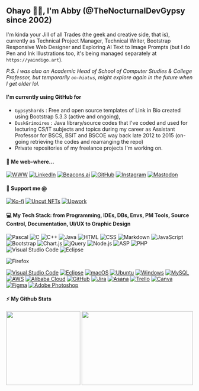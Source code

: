 ## Ohayo 👋🏼, I'm Abby (@TheNocturnalDevGypsy since 2002)

<!-- <img align="right" alt="coding.gif" style="border-radius:20px;margin-left:10px;" src="https://user-images.githubusercontent.com/74038190/212750996-938b257b-266c-45a7-9af7-655341c0f58b.gif" width="380" /> -->

I'm kinda your Jill of all Trades (the geek and creative side, that is), currently as Technical Project Manager, Technical Writer, Bootstrap Responsive Web Designer and Exploring AI Text to Image Prompts (but I do Pen and Ink Illustrations too, it's being managed separately at `https://yaindigo.art`).  

_P.S. I was also an Academic Head of School of Computer Studies & College Professor, but temporarily `on-hiatus`, might explore again in the future when I get older lol._

#### I'm currently using GitHub for
- `GypsyShards` : Free and open source templates of Link in Bio created using Bootstrap 5.3.3 (active and ongoing),
- `DuskGrimoires` : Java library/source codes that I've coded and used for lecturing CS/IT subjects and topics during my career as Assistant Professor for BSCS, BSIT and BSCOE way back late 2012 to 2015 (on-going retrieving the codes and rearranging the repo)
- Private repositories of my freelance projects I'm working on.

#### 👾 Me web-where...
[![WWW](https://img.shields.io/badge/WWW-thenocturnaldevgypsy.io-00416a?logo=link&logoColor=white&labelColor=00416a&color=white)](http://www.thenocturnaldevgypsy.io)
[![LinkedIn](https://img.shields.io/badge/LinkedIn-/in/abegail--torrendon/-4A4A4A?logo=linkedin&logoColor=white&labelColor=0A66C2&color=white)](https://www.linkedin.com/in/abegail-torrendon/)
[![Beacons.ai](https://img.shields.io/badge/Beacons.ai-/thenocturnaldevgypsy-FF6F61?logo=beacon&logoColor=white&labelColor=FF6F61&color=white)](https://beacons.ai/thenocturnaldevgypsy)
[![GitHub](https://img.shields.io/badge/GitHub-/thenocturnaldevgypsy-181717?logo=github&logoColor=white&labelColor=181717&color=white)](https://github.com/thenocturnaldevgypsy)
[![Instagram](https://img.shields.io/badge/Instagram-/nocturnal.indigo-4A4A4A?logo=instagram&logoColor=white&labelColor=E1306C&color=white)](https://www.instagram.com/nocturnal.indigo/)
[![Mastodon](https://img.shields.io/badge/Mastodon-/@TheNocturnalDevGypsy-4A4A4A?logo=mastodon&logoColor=white&labelColor=4A4A4A&color=white)](https://mastodon.social/@TheNocturnalDevGypsy)

#### 💙 Support me @
[![Ko-fi](https://img.shields.io/badge/Ko--fi-/thenocturnaldevgypsy-4A4A4A?logo=kofi&logoColor=white&labelColor=FF5E5B&color=white)](https://ko-fi.com/thenocturnaldevgypsy)
[![Uncut NFTs](https://img.shields.io/badge/Uncut%20NFTs-/user/4296077072-FBDF6F?logo=uncut&logoColor=white&labelColor=FBDF6F&color=white)](https://uncut.network/user/4296077072)
[![Upwork](https://img.shields.io/badge/Upwork-/freelancers/~0135fa830786a3f536-4A8F3D?logo=upwork&logoColor=white&labelColor=4A8F3D&color=white)](https://www.upwork.com/freelancers/~0135fa830786a3f536?s=1484275220996608000)

#### 💻 My Tech Stack: from Programming, IDEs, DBs, Envs, PM Tools, Source Control, Documentation, UI/UX to Graphic Design
![Pascal](https://img.shields.io/badge/Pascal-++-%232C2C2C?logo=pascal&logoColor=white&labelColor=%232C2C2C&color=white)
![C](https://img.shields.io/badge/C-++-%2300599C?logo=c&logoColor=white&labelColor=%2300599C&color=white)
![C++](https://img.shields.io/badge/C++-++-%2300599C?logo=cplusplus&logoColor=white&labelColor=%2300599C&color=white)
![Java](https://img.shields.io/badge/Java-++-007396?logo=openjdk&logoColor=white&labelColor=007396&color=white)
![HTML](https://img.shields.io/badge/HTML-+++-%23E34F26?logo=html5&logoColor=white&labelColor=%23E34F26&color=white)
![CSS](https://img.shields.io/badge/CSS-+++-%231572B6?logo=css3&logoColor=white&labelColor=%231572B6&color=white)
![Markdown](https://img.shields.io/badge/Markdown-++-%23000000?logo=markdown&logoColor=white&labelColor=%23000000&color=white)
![JavaScript](https://img.shields.io/badge/JavaScript-++-%230FBD1F?logo=javascript&logoColor=white&labelColor=%230FBD1F&color=white)
![Bootstrap](https://img.shields.io/badge/Bootstrap-++-%234F5B93?logo=bootstrap&logoColor=white&labelColor=%234F5B93&color=white)
![Chart.js](https://img.shields.io/badge/Chart.js-++-%233D3D3D?logo=chartdotjs&logoColor=white&labelColor=%233D3D3D&color=white)
![jQuery](https://img.shields.io/badge/jQuery-++-%230E76A8?logo=jquery&logoColor=white&labelColor=%230E76A8&color=white)
![Node.js](https://img.shields.io/badge/Node.js-++-%234F8C2F?logo=node.js&logoColor=white&labelColor=%234F8C2F&color=white)
![ASP](https://img.shields.io/badge/ASP-++-%233E7BB6?logo=classic-asp&logoColor=white&labelColor=%233E7BB6&color=white)
![PHP](https://img.shields.io/badge/PHP-++-%23777777?logo=php&logoColor=white&labelColor=%23777BB4&color=white)
![Visual Studio Code](https://custom-icon-badges.demolab.com/badge/Visual%20Studio%20Code-++-0078d7.svg?logo=vsc&logoColor=white)
![Eclipse](https://img.shields.io/badge/Eclipse-++-%232D2D2D?logo=eclipse&logoColor=white&labelColor=%232D2D2D&color=white)

![Firefox](https://img.shields.io/badge/Firefox-++-%23FF7139?logo=firefox&logoColor=white&labelColor=%23FF7139&color=white)





[![Visual Studio Code](https://custom-icon-badges.demolab.com/badge/Visual%20Studio%20Code-0078d7.svg?logo=vsc&logoColor=white)](#)
[![Eclipse](https://img.shields.io/badge/Eclipse-FE7A16.svg?logo=Eclipse&logoColor=white)](#)
[![macOS](https://img.shields.io/badge/macOS-000000?logo=apple&logoColor=F0F0F0)](#)
[![Ubuntu](https://img.shields.io/badge/Ubuntu-E95420?logo=ubuntu&logoColor=white)](#)
[![Windows](https://custom-icon-badges.demolab.com/badge/Windows-0078D6?logo=windows11&logoColor=white)](#)
[![MySQL](https://img.shields.io/badge/MySQL-4479A1?logo=mysql&logoColor=fff)](#)
[![AWS](https://img.shields.io/badge/AWS-%23FF9900.svg?logo=amazon-web-services&logoColor=white)](#)
[![Alibaba Cloud](https://img.shields.io/badge/AlibabaCloud-%23FF6701.svg?logo=alibabacloud&logoColor=white)](#)
[![GitHub](https://img.shields.io/badge/GitHub-%23121011.svg?logo=github&logoColor=white)](#)
[![Jira](https://img.shields.io/badge/Jira-0052CC?logo=jira&logoColor=fff)](#)
[![Asana](https://img.shields.io/badge/Asana-F06A6A?logo=asana&logoColor=fff)](#)
[![Trello](https://img.shields.io/badge/Trello-0052CC?logo=trello&logoColor=fff)](#)
[![Canva](https://img.shields.io/badge/Canva-%2300C4CC.svg?&logo=Canva&logoColor=white)](#)
[![Figma](https://img.shields.io/badge/Figma-F24E1E?logo=figma&logoColor=white)](#)
[![Adobe Photoshop](https://img.shields.io/badge/Adobe%20Photoshop-31A8FF?logo=Adobe%20Photoshop&logoColor=black)](#)
<!-- 
#### 💻 Programming, Web Design and Development, IDEs, Databases and Environment
<p>
  <img src="https://www.cdnlogo.com/logos/f/80/fontawesome.svg" alt="fontawesome" width="23" height="23" />
  <img src="https://avatars.githubusercontent.com/u/90905687?s=200&v=4" alt="lineicons" width="23" height="23" />
  <img src="https://uxwing.com/wp-content/themes/uxwing/download/file-and-folder-type/file-asp-color-red-icon.svg" alt="classic asp" width="23" height="23" />
  <img src="https://cdn.jsdelivr.net/gh/devicons/devicon@latest/icons/dreamweaver/dreamweaver-original.svg" alt="dreamweaver" width="23" height="23" />
  <img src="https://cdn.jsdelivr.net/gh/devicons/devicon@latest/icons/microsoftsqlserver/microsoftsqlserver-plain.svg" alt="sqlserver" width="23" height="23" />
  <img src="https://cdn.jsdelivr.net/gh/devicons/devicon@latest/icons/apache/apache-original.svg" alt="apache" width="23" height="23" />
  <img src="https://www.cdnlogo.com/logos/w/40/windows-server-2.svg" alt="windows server" width="23" height="23" />
</p> 

#### Project Management, Version Tracking/Control, Technical Documentation, UI/UX and Graphic Design
<p>
  <img src="https://www.cdnlogo.com/logos/m/48/microsoft-project-2019-present.svg" alt="microsoft project" width="23" height="23" />
  <img src="https://www.cdnlogo.com/logos/m/38/microsoft-visio.svg" alt="microsoft visio" width="23" height="23" />
  <img src="https://cdn.jsdelivr.net/gh/devicons/devicon@latest/icons/confluence/confluence-original.svg" alt="confluence" width="23" height="23" />
  <img src="https://www.cdnlogo.com/logos/m/94/microsoft-sharepoint.svg" alt="sharepoint" width="23" height="23" />
  <img src="https://cdn.jsdelivr.net/gh/devicons/devicon@latest/icons/notion/notion-original.svg" alt="notion" width="23" height="23" />
  <img src="https://www.cdnlogo.com/logos/w/93/wikia.svg" alt="wikia" width="23" height="23" />
</p> -->

#### ⚡ My Github Stats
<img height=200 align="center" src="https://github-readme-stats.vercel.app/api?username=thenocturnaldevgypsy&rank_icon=github&show_icons=true&theme=transparent&hide_border=true&include_all_commits=true" /> <img height=200 width=300 align="center" src="https://github-readme-stats.vercel.app/api/top-langs/?username=thenocturnaldevgypsy&layout=compact&theme=transparent&hide_border=true&langs_count=20" />

<!---
| ![TheNocturnalDevGypsy's GitHub stats](https://github-readme-stats.vercel.app/api?username=thenocturnaldevgypsy&rank_icon=github&show_icons=true&theme=transparent&hide_border=true&include_all_commits=true) | ![Top Langs](https://github-readme-stats.vercel.app/api/top-langs/?username=thenocturnaldevgypsy&layout=compact&theme=transparent&hide_border=true&langs_count=20) |
| ------------- | ------------- |

thenocturnaldevgypsy/thenocturnaldevgypsy is a ✨ special ✨ repository because its `README.md` (this file) appears on your GitHub profile.
You can click the Preview link to take a look at your changes.
--->